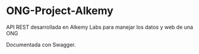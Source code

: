 # ONG-Project-Alkemy

API REST desarrollada en Alkemy Labs para manejar los datos y web de una ONG 

Documentada con Swagger.

